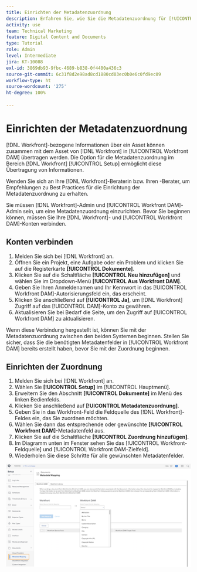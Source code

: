 ```yaml
---
title: Einrichten der Metadatenzuordnung
description: Erfahren Sie, wie Sie die Metadatenzuordnung für [!UICONTROL Workfront DAM] einrichten.
activity: use
team: Technical Marketing
feature: Digital Content and Documents
type: Tutorial
role: Admin
level: Intermediate
jira: KT-10088
exl-id: 3869db93-9fbc-4689-b838-0f4400a436c3
source-git-commit: 6c31f8d2e98ad8cd1880cd03ec0b0e6c0fd9ec09
workflow-type: ht
source-wordcount: '275'
ht-degree: 100%

---
```


# Einrichten der Metadatenzuordnung

[!DNL Workfront]-bezogene Informationen über ein Asset können zusammen mit dem Asset von [!DNL Workfront] in [!UICONTROL Workfront DAM] übertragen werden. Die Option für die Metadatenzuordnung im Bereich [!DNL Workfront] [!UICONTROL Setup] ermöglicht diese Übertragung von Informationen.

Wenden Sie sich an Ihre [!DNL Workfront]-Beraterin bzw. Ihren -Berater, um Empfehlungen zu Best Practices für die Einrichtung der Metadatenzuordnung zu erhalten.

Sie müssen [!DNL Workfront]-Admin und [!UICONTROL Workfront DAM]-Admin sein, um eine Metadatenzuordnung einzurichten. Bevor Sie beginnen können, müssen Sie Ihre [!DNL Workfront]- und [!UICONTROL Workfront DAM]-Konten verbinden.

## Konten verbinden

1. Melden Sie sich bei [!DNL Workfront] an.
1. Öffnen Sie ein Projekt, eine Aufgabe oder ein Problem und klicken Sie auf die Registerkarte **[!UICONTROL Dokumente]**.
1. Klicken Sie auf die Schaltfläche **[!UICONTROL Neu hinzufügen]** und wählen Sie im Dropdown-Menü **[!UICONTROL Aus Workfront DAM]**.
1. Geben Sie Ihren Anmeldenamen und Ihr Kennwort in das [!UICONTROL Workfront DAM]-Autorisierungsfeld ein, das erscheint.
1. Klicken Sie anschließend auf **[!UICONTROL Ja]**, um [!DNL Workfront] Zugriff auf das [!UICONTROL DAM]-Konto zu gewähren.
1. Aktualisieren Sie bei Bedarf die Seite, um den Zugriff auf [!UICONTROL Workfront DAM] zu aktualisieren.

Wenn diese Verbindung hergestellt ist, können Sie mit der Metadatenzuordnung zwischen den beiden Systemen beginnen. Stellen Sie sicher, dass Sie die benötigten Metadatenfelder in [!UICONTROL Workfront DAM] bereits erstellt haben, bevor Sie mit der Zuordnung beginnen.

## Einrichten der Zuordnung

1. Melden Sie sich bei [!DNL Workfront] an.
1. Wählen Sie **[!UICONTROL Setup]** im [!UICONTROL Hauptmenü].
1. Erweitern Sie den Abschnitt **[!UICONTROL Dokumente]** im Menü des linken Bedienfelds.
1. Klicken Sie anschließend auf **[!UICONTROL Metadatenzuordnung]**.
1. Geben Sie in das Workfront-Feld die Feldquelle des [!DNL Workfront]-Feldes ein, das Sie zuordnen möchten.
1. Wählen Sie dann das entsprechende oder gewünschte **[!UICONTROL Workfront DAM]**-Metadatenfeld aus.
1. Klicken Sie auf die Schaltfläche **[!UICONTROL Zuordnung hinzufügen]**.
1. Im Diagramm unten im Fenster sehen Sie das [!UICONTROL Workfront-Feldquelle] und [!UICONTROL Workfront DAM-Zielfeld].
1. Wiederholen Sie diese Schritte für alle gewünschten Metadatenfelder.

![Screenshot des Bildschirms [!UICONTROL Metadatenzuordnung] in [!DNL Workfront]](assets/01-metadata-mapping.png)
